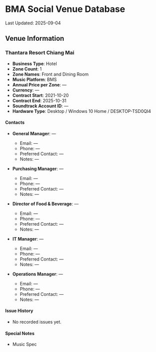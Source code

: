 # BMA Social Venue Database

Last Updated: 2025-09-04

## Venue Information

### Thantara Resort Chiang Mai
- **Business Type**: Hotel
- **Zone Count**: 1
- **Zone Names**: Front and Dining Room
- **Music Platform**: BMS
- **Annual Price per Zone**: —
- **Currency**: —
- **Contract Start**: 2021-10-20
- **Contract End**: 2025-10-31
- **Soundtrack Account ID**: —
- **Hardware Type**: Desktop / Windows 10 Home / DESKTOP-TSD0QI4

#### Contacts
- **General Manager**: —
  - Email: —
  - Phone: —
  - Preferred Contact: —
  - Notes: —

- **Purchasing Manager**: —
  - Email: —
  - Phone: —
  - Preferred Contact: —
  - Notes: —

- **Director of Food & Beverage**: —
  - Email: —
  - Phone: —
  - Preferred Contact: —
  - Notes: —

- **IT Manager**: —
  - Email: —
  - Phone: —
  - Preferred Contact: —
  - Notes: —

- **Operations Manager**: —
  - Email: —
  - Phone: —
  - Preferred Contact: —
  - Notes: —

#### Issue History
- No recorded issues yet.

#### Special Notes
- Music Spec
